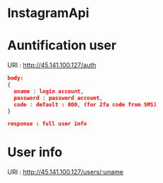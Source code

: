 # InstagramApi


# Auntification user
URI : http://45.141.100.127/auth
```json
body:
{
  uname : login account,
  password : password account,
  code : default : 000, (for 2fa code from SMS)
}

response : full user info

```

# User info
URI : http://45.141.100.127/users/:uname
```json



```
